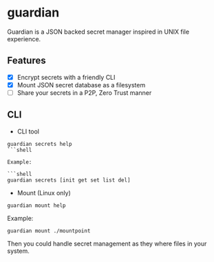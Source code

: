 # guardian

Guardian is a JSON backed secret manager inspired in UNIX file experience.

## Features

- [X] Encrypt secrets with a friendly CLI
- [X] Mount JSON secret database as a filesystem
- [ ] Share your secrets in a P2P, Zero Trust manner

## CLI

- CLI tool

```shell
guardian secrets help
```shell

Example:

```shell
guardian secrets [init get set list del]
```

- Mount (Linux only)

```shell
guardian mount help
```

Example:

```shell
guardian mount ./mountpoint
```

Then you could handle secret management as they where files in your system.
